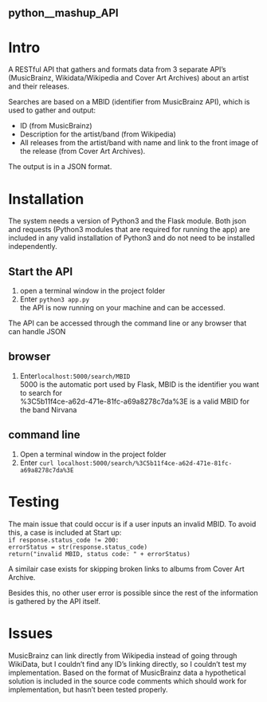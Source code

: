 ## python__mashup_API


# Intro
A RESTful API that gathers and formats data from 3 separate API’s (MusicBrainz, Wikidata/Wikipedia and Cover Art Archives) about an artist and their releases.

Searches are based on a MBID (identifier from MusicBrainz API), which is used to gather and output:
* ID (from MusicBrainz)
* Description for the artist/band (from Wikipedia)
* All releases from the artist/band with name and link to the front image of the release (from Cover Art Archives).

The output is in a JSON format.

# Installation
The system needs a version of Python3 and the Flask module. Both json and requests (Python3 modules that are required for running the app) are included in any valid installation of Python3 and do not need to be installed independently.

## Start the API
1. open a terminal window in the project folder
2. Enter ```python3 app.py ```
<br> the API is now running on your machine and can be accessed.

The API can be accessed through the command line or any browser that can handle JSON

## browser
1. Enter``` localhost:5000/search/MBID ``` <br> 5000 is the automatic port used by Flask, MBID is the identifier you want to search for 
<br> %3C5b11f4ce-a62d-471e-81fc-a69a8278c7da%3E is a valid MBID for the band Nirvana


## command line
1. Open a terminal window in the project folder
2. Enter ``` curl localhost:5000/search/%3C5b11f4ce-a62d-471e-81fc-a69a8278c7da%3E ``` 



# Testing
The main issue that could occur is if a user inputs an invalid MBID. To avoid this, a case is included at Start up: <br>
```if response.status_code != 200:  ``` <br>
```errorStatus = str(response.status_code) ``` <br>
```return("invalid MBID, status code: " + errorStatus)``` <br>

A similair case exists for skipping broken links to albums from Cover Art Archive.

Besides this, no other user error is possible since the rest of the information is gathered by the API itself.
# Issues
MusicBrainz can link directly from Wikipedia instead of going through WikiData, but I couldn’t find any ID’s linking directly, so I couldn’t test my implementation. Based on the format of MusicBrainz data a hypothetical solution is included in the source code comments which should work for implementation, but hasn’t been tested properly.
